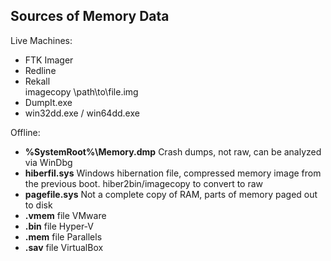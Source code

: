 ## Sources of Memory Data

Live Machines:
- FTK Imager
- Redline
- Rekall  
  imagecopy \path\to\file.img
- DumpIt.exe
- win32dd.exe / win64dd.exe

Offline:
- **%SystemRoot%\Memory.dmp**  Crash dumps, not raw, can be analyzed via WinDbg
- **hiberfil.sys**  Windows hibernation file, compressed memory image from the previous boot. hiber2bin/imagecopy to convert to raw
- **pagefile.sys**  Not a complete copy of RAM,  parts of memory paged out to disk
- **.vmem** file    VMware 
- **.bin** file     Hyper-V 
- **.mem** file     Parallels 
- **.sav** file     VirtualBox  

